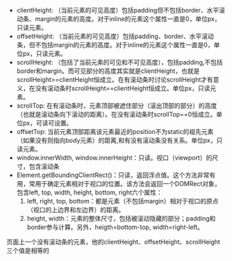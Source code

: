 * clientHeight: （当前元素的可见高度）包括padding但不包括border、水平滚动条、margin的元素的高度。对于inline的元素这个属性一直是0，单位px，只读元素。
* offsetHeight: （当前元素的可见高度）包括padding、border、水平滚动条，但不包括margin的元素的高度。对于inline的元素这个属性一直是0，单位px，只读元素。
* scrollHeight: （包括了当前元素的可见和不可见高度），包括padding,不包括border和margin。而可见部分的高度其实就是clientHeight，也就是scrollHeight>=clientHeight恒成立。在有滚动条时讨论scrollHeight才有意义，在没有滚动条时scrollHeight==clientHeight恒成立。单位px，只读元素。
* scrollTop: 在有滚动条时，元素顶部被遮住部分（滚出顶部的部分）的高度（也就是滚动条向下滚动的距离）。在没有滚动条时scrollTop==0恒成立。单位px，可读可设置。
* offsetTop: 当前元素顶部距离该元素最近的position不为static的祖先元素（如果没有则指向body元素）的距离,和有没有滚动条没有关系。单位px，只读元素。
* window.innerWidth, window.innerHeight：只读。视口（viewport）的尺寸，包含滚动条
* Element.getBoundingClientRect()：只读，返回浮点值。这个方法非常有用，常用于确定元素相对于视口的位置。该方法会返回一个DOMRect对象，包含left, top, width, height, bottom, right六个属性：
   1. left, right, top, bottom：都是元素（不包括margin）相对于视口的原点（视口的上边界和左边界）的距离。
   2. height, width：元素的整体尺寸，包括被滚动隐藏的部分；padding和border参与计算。另外，heigth=bottom-top, width=right-left。

页面上一个没有滚动条的元素，他的clientHeight、offsetHeight、scrollHeight三个值是相等的
